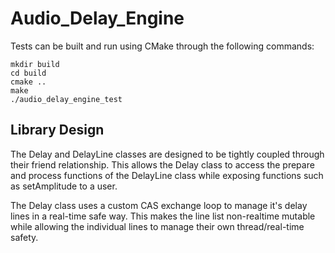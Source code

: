 # Audio_Delay_Engine

Tests can be built and run using CMake through the following commands:

```
mkdir build
cd build
cmake ..
make
./audio_delay_engine_test
```

## Library Design

The Delay and DelayLine classes are designed to be tightly coupled through their friend relationship. This allows the Delay class to access the prepare and process functions of the DelayLine class while exposing functions such as setAmplitude to a user.

The Delay class uses a custom CAS exchange loop to manage it's delay lines in a real-time safe way. This makes the line list non-realtime mutable while allowing the individual lines to manage their own thread/real-time safety.